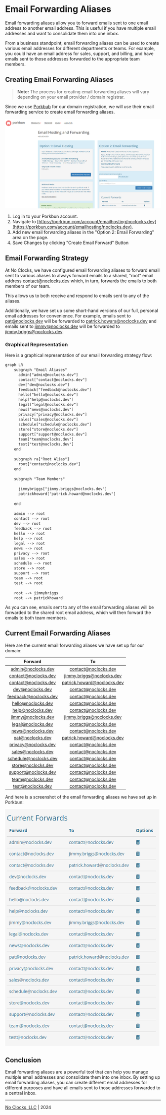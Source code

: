 # Email Forwarding Aliases

Email forwarding aliases allow you to forward emails sent to one email address to another email address. This is useful if you have multiple email addresses and want to consolidate them into one inbox.

From a business standpoint, email forwarding aliases can be used to create various email addresses for different departments or teams. For example, you could have an email address for sales, support, and billing, and have emails sent to those addresses forwarded to the appropriate team members.

## Creating Email Forwarding Aliases

> **Note:** The process for creating email forwarding aliases will vary depending on your email provider / domain registrar.

Since we use [Porkbub](https://porkbun.com) for our domain registration, we will use their email forwarding service to create email forwarding aliases.

![porkbun-email-forwarding](./assets/img/porkbun-email-forwarding.png)

1. Log in to your Porkbun account.
2. Navigate to [https://porkbun.com/account/emailhosting/noclocks.dev](https://porkbun.com/account/emailhosting/noclocks.dev).
3. Add new email forwarding aliases in the "Option 2: Email Forwarding" area on the page.
4. Save Changes by clicking "Create Email Forward" Button

## Email Forwarding Strategy

At No Clocks, we have configured email forwarding aliases to forward email sent to various aliases to always forward emails to a shared, "root" email address [contact@noclocks.dev](mailto:contact@noclocks.dev) which, in turn, forwards the emails to both members of our team.

This allows us to both receive and respond to emails sent to any of the aliases.

Additionally, we have set up some short-hand versions of our full, personal email addresses for convenience. For example, emails sent to [pat@noclocks.dev](mailto:pat@noclocks.dev) will be forwarded to <patrick.howars@noclocks.dev> and emails sent to [jimmy@noclocks.dev](mailto:jimmy@noclocks.dev) will be forwarded to <jimmy.briggs@noclocks.dev>.

### Graphical Representation

Here is a graphical representation of our email forwarding strategy flow:

```mermaid
graph LR
    subgraph "Email Aliases"
      admin["admin@noclocks.dev"]
      contact["contact@noclocks.dev"]
      dev["dev@noclocks.dev"]
      feedback["feedback@noclocks.dev"]
      hello["hello@noclocks.dev"]
      help["help@noclocks.dev"]
      legal["legal@noclocks.dev"]
      news["news@noclocks.dev"]
      privacy["privacy@noclocks.dev"]
      sales["sales@noclocks.dev"]
      schedule["schedule@noclocks.dev"]
      store["store@noclocks.dev"]
      support["support@noclocks.dev"]
      team["team@noclocks.dev"]
      test["test@noclocks.dev"]
    end

    subgraph ra["Root Alias"]
      root["contact@noclocks.dev"]
    end

    subgraph "Team Members"

      jimmybriggs["jimmy.briggs@noclocks.dev"]
      patrickhoward["patrick.howard@noclocks.dev"]

    end

    admin --> root
    contact --> root
    dev --> root
    feedback --> root
    hello --> root
    help --> root
    legal --> root
    news --> root
    privacy --> root
    sales --> root
    schedule --> root
    store --> root
    support --> root
    team --> root
    test --> root

    root --> jimmybriggs
    root --> patrickhoward
```

As you can see, emails sent to any of the email forwarding aliases will be forwarded to the shared root email address, which will then forward the emails to both team members.

## Current Email Forwarding Aliases

Here are the current email forwarding aliases we have set up for our domain:

|        Forward        |             To              |
|:---------------------:|:---------------------------:|
|  admin@noclocks.dev   |    contact@noclocks.dev     |
| contact@noclocks.dev  |  jimmy.briggs@noclocks.dev  |
| contact@noclocks.dev  | patrick.howard@noclocks.dev |
|   dev@noclocks.dev    |    contact@noclocks.dev     |
| feedback@noclocks.dev |    contact@noclocks.dev     |
|  hello@noclocks.dev   |    contact@noclocks.dev     |
|   help@noclocks.dev   |    contact@noclocks.dev     |
|  jimmy@noclocks.dev   |  jimmy.briggs@noclocks.dev  |
|  legal@noclocks.dev   |    contact@noclocks.dev     |
|   news@noclocks.dev   |    contact@noclocks.dev     |
|   pat@noclocks.dev    | patrick.howard@noclocks.dev |
| privacy@noclocks.dev  |    contact@noclocks.dev     |
|  sales@noclocks.dev   |    contact@noclocks.dev     |
| schedule@noclocks.dev |    contact@noclocks.dev     |
|  store@noclocks.dev   |    contact@noclocks.dev     |
| support@noclocks.dev  |    contact@noclocks.dev     |
|   team@noclocks.dev   |    contact@noclocks.dev     |
|   test@noclocks.dev   |    contact@noclocks.dev     |

And here is a screenshot of the email forwarding aliases we have set up in Porkbun:

![noclocks-email-aliases](./assets/img/noclocks-email-aliases.png)

## Conclusion

Email forwarding aliases are a powerful tool that can help you manage multiple email addresses and consolidate them into one inbox. By setting up email forwarding aliases, you can create different email addresses for different purposes and have all emails sent to those addresses forwarded to a central inbox.

***

[No Clocks, LLC](https://github.com/noclocks) | 2024
